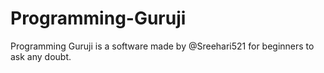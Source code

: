 # Programming-Guruji
Programming Guruji is a software made by @Sreehari521 for beginners to ask any doubt.
